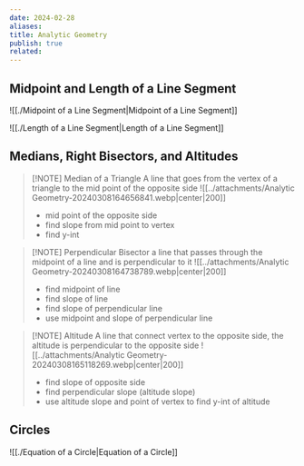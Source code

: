 ```yaml
---
date: 2024-02-28
aliases: 
title: Analytic Geometry
publish: true
related: 
---
```


## Midpoint and Length of a Line Segment
![[./Midpoint of a Line Segment|Midpoint of a Line Segment]]

![[./Length of a Line Segment|Length of a Line Segment]]

## Medians, Right Bisectors, and Altitudes

> [!NOTE] Median of a Triangle
> A line that goes from the vertex of a triangle to the mid point of the opposite side
> ![[../attachments/Analytic Geometry-20240308164656841.webp|center|200]]
> - mid point of the opposite side
> - find slope from mid point to vertex
> - find y-int

> [!NOTE] Perpendicular Bisector
> a line that passes through the midpoint of a line and is perpendicular to it
> ![[../attachments/Analytic Geometry-20240308164738789.webp|center|200]]
> - find midpoint of line
> - find slope of line
> - find slope of perpendicular line
> - use midpoint and slope of perpendicular line

> [!NOTE] Altitude
> A line that connect vertex to the opposite side, the altitude is perpendicular to the opposite side
> ![[../attachments/Analytic Geometry-20240308165118269.webp|center|200]]
> - find slope of opposite side
> - find perpendicular slope (altitude slope)
> - use altitude slope and point of vertex to find y-int of altitude

## Circles
![[./Equation of a Circle|Equation of a Circle]]
